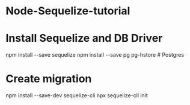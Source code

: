 # Node-Sequelize-tutorial

# Install Sequelize and DB Driver
 npm install --save sequelize
 npm install --save pg pg-hstore # Postgres

# Create migration
 npm install --save-dev sequelize-cli
 npx sequelize-cli init


